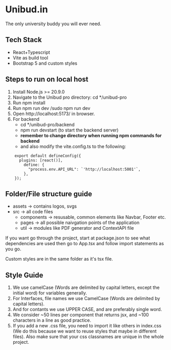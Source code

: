 # Unibud.in

The only university buddy you will ever need.

## Tech Stack

- React+Typescript
- Vite as build tool
- Bootstrap 5 and custom styles

## Steps to run on local host

1. Install Node.js >= 20.9.0
2. Navigate to the Unibud pro directory: cd \*/unibud-pro
3. Run npm install
4. Run npm run dev /sudo npm run dev
5. Open http://localhost:5173/ in browser.
6. For backend
   - cd \*/unibud-pro/backend
   - npm run devstart (to start the backend server)
   - **remember to change directory when running npm commands for backend**
   - and also modify the vite.config.ts to the following:

```
    export default defineConfig({
      plugins: [react()],
        define: {
          "process.env.API_URL": `'http://localhost:5001'`,
        },
    });
```

## Folder/File structure guide

- assets -> contains logos, svgs
- src -> all code files
  - components -> resusable, common elements like Navbar, Footer etc.
  - pages -> all possible naivgation points of the application
  - util -> modules like PDF generator and ContextAPI file

If you want go through the project, start at package.json to see what dependencies are used then go to App.tsx and follow import statements as you go.

Custom styles are in the same folder as it's tsx file.

## Style Guide

1. We use camelCase (Words are delimited by capital letters, except the initial word) for variables generally.
2. For Interfaces, file names we use CamelCase (Words are delimited by capital letters).
3. And for contants we use UPPER CASE, and are preferably single word.
4. We consider ~50 lines per component that returns jsx, and ~100 characters in a line as good practice.
5. If you add a new .css file, you need to import it like others in index.css (We do this because we want to reuse styles that maybe in different files). Also make sure that your css classnames are unique in the whole project.
